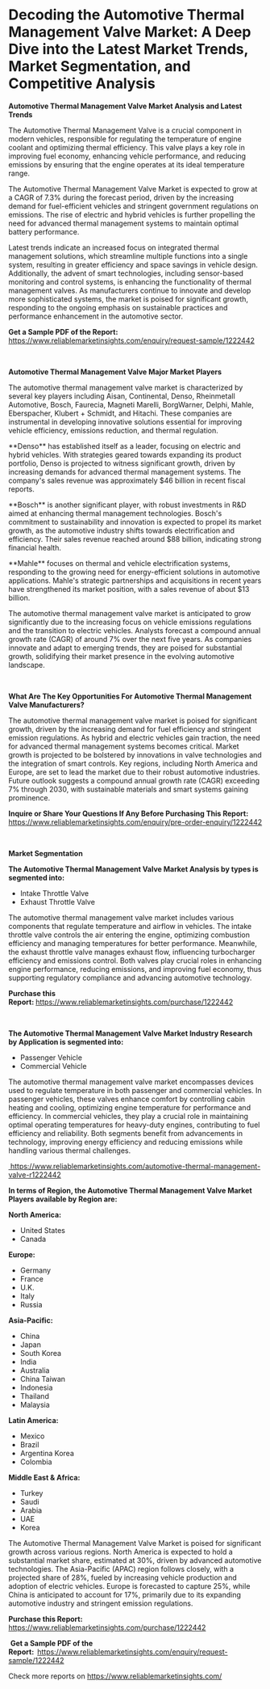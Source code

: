 <p><h1>Decoding the Automotive Thermal Management Valve Market: A Deep Dive into the Latest Market Trends, Market Segmentation, and Competitive Analysis</h1></p><p><strong>Automotive Thermal Management Valve Market Analysis and Latest Trends</strong></p>
<p><p>The Automotive Thermal Management Valve is a crucial component in modern vehicles, responsible for regulating the temperature of engine coolant and optimizing thermal efficiency. This valve plays a key role in improving fuel economy, enhancing vehicle performance, and reducing emissions by ensuring that the engine operates at its ideal temperature range. </p><p>The Automotive Thermal Management Valve Market is expected to grow at a CAGR of 7.3% during the forecast period, driven by the increasing demand for fuel-efficient vehicles and stringent government regulations on emissions. The rise of electric and hybrid vehicles is further propelling the need for advanced thermal management systems to maintain optimal battery performance. </p><p>Latest trends indicate an increased focus on integrated thermal management solutions, which streamline multiple functions into a single system, resulting in greater efficiency and space savings in vehicle design. Additionally, the advent of smart technologies, including sensor-based monitoring and control systems, is enhancing the functionality of thermal management valves. As manufacturers continue to innovate and develop more sophisticated systems, the market is poised for significant growth, responding to the ongoing emphasis on sustainable practices and performance enhancement in the automotive sector.</p></p>
<p><strong>Get a Sample PDF of the Report:&nbsp;</strong> <a href="https://www.reliablemarketinsights.com/enquiry/request-sample/1222442?utm_campaign=1894&utm_medium=2&utm_source=Github&utm_content=ia&utm_term=02032025&utm_id=automotive-thermal-management-valve">https://www.reliablemarketinsights.com/enquiry/request-sample/1222442</a></p>
<p>&nbsp;</p>
<p><strong>Automotive Thermal Management Valve Major Market Players</strong></p>
<p><p>The automotive thermal management valve market is characterized by several key players including Aisan, Continental, Denso, Rheinmetall Automotive, Bosch, Faurecia, Magneti Marelli, BorgWarner, Delphi, Mahle, Eberspacher, Klubert + Schmidt, and Hitachi. These companies are instrumental in developing innovative solutions essential for improving vehicle efficiency, emissions reduction, and thermal regulation.</p><p>**Denso** has established itself as a leader, focusing on electric and hybrid vehicles. With strategies geared towards expanding its product portfolio, Denso is projected to witness significant growth, driven by increasing demands for advanced thermal management systems. The company's sales revenue was approximately $46 billion in recent fiscal reports.</p><p>**Bosch** is another significant player, with robust investments in R&D aimed at enhancing thermal management technologies. Bosch's commitment to sustainability and innovation is expected to propel its market growth, as the automotive industry shifts towards electrification and efficiency. Their sales revenue reached around $88 billion, indicating strong financial health.</p><p>**Mahle** focuses on thermal and vehicle electrification systems, responding to the growing need for energy-efficient solutions in automotive applications. Mahle's strategic partnerships and acquisitions in recent years have strengthened its market position, with a sales revenue of about $13 billion.</p><p>The automotive thermal management valve market is anticipated to grow significantly due to the increasing focus on vehicle emissions regulations and the transition to electric vehicles. Analysts forecast a compound annual growth rate (CAGR) of around 7% over the next five years. As companies innovate and adapt to emerging trends, they are poised for substantial growth, solidifying their market presence in the evolving automotive landscape.</p></p>
<p>&nbsp;</p>
<p><strong>What Are The Key Opportunities For Automotive Thermal Management Valve Manufacturers?</strong></p>
<p><p>The automotive thermal management valve market is poised for significant growth, driven by the increasing demand for fuel efficiency and stringent emission regulations. As hybrid and electric vehicles gain traction, the need for advanced thermal management systems becomes critical. Market growth is projected to be bolstered by innovations in valve technologies and the integration of smart controls. Key regions, including North America and Europe, are set to lead the market due to their robust automotive industries. Future outlook suggests a compound annual growth rate (CAGR) exceeding 7% through 2030, with sustainable materials and smart systems gaining prominence.</p></p>
<p><strong>Inquire or Share Your Questions If Any Before Purchasing This Report:</strong> <a href="https://www.reliablemarketinsights.com/enquiry/pre-order-enquiry/1222442?utm_campaign=1894&utm_medium=2&utm_source=Github&utm_content=ia&utm_term=02032025&utm_id=automotive-thermal-management-valve">https://www.reliablemarketinsights.com/enquiry/pre-order-enquiry/1222442</a></p>
<p>&nbsp;</p>
<p><strong>Market Segmentation</strong></p>
<p><strong>The Automotive Thermal Management Valve Market Analysis by types is segmented into:</strong></p>
<p><ul><li>Intake Throttle Valve</li><li>Exhaust Throttle Valve</li></ul></p>
<p><p>The automotive thermal management valve market includes various components that regulate temperature and airflow in vehicles. The intake throttle valve controls the air entering the engine, optimizing combustion efficiency and managing temperatures for better performance. Meanwhile, the exhaust throttle valve manages exhaust flow, influencing turbocharger efficiency and emissions control. Both valves play crucial roles in enhancing engine performance, reducing emissions, and improving fuel economy, thus supporting regulatory compliance and advancing automotive technology.</p></p>
<p><strong>Purchase this Report:&nbsp;</strong><a href="https://www.reliablemarketinsights.com/purchase/1222442?utm_campaign=1894&utm_medium=2&utm_source=Github&utm_content=ia&utm_term=02032025&utm_id=automotive-thermal-management-valve">https://www.reliablemarketinsights.com/purchase/1222442</a></p>
<p>&nbsp;</p>
<p><strong>The Automotive Thermal Management Valve Market Industry Research by Application is segmented into:</strong></p>
<p><ul><li>Passenger Vehicle</li><li>Commercial Vehicle</li></ul></p>
<p><p>The automotive thermal management valve market encompasses devices used to regulate temperature in both passenger and commercial vehicles. In passenger vehicles, these valves enhance comfort by controlling cabin heating and cooling, optimizing engine temperature for performance and efficiency. In commercial vehicles, they play a crucial role in maintaining optimal operating temperatures for heavy-duty engines, contributing to fuel efficiency and reliability. Both segments benefit from advancements in technology, improving energy efficiency and reducing emissions while handling various thermal challenges.</p></p>
<p><a href="https://www.reliablemarketinsights.com/automotive-thermal-management-valve-r1222442?utm_campaign=1894&utm_medium=2&utm_source=Github&utm_content=ia&utm_term=02032025&utm_id=automotive-thermal-management-valve">&nbsp;https://www.reliablemarketinsights.com/automotive-thermal-management-valve-r1222442</a></p>
<p><strong>In terms of Region, the Automotive Thermal Management Valve Market Players available by Region are:</strong></p>
<p>
    <p> <strong> North America: </strong>
        <ul>
            <li>United States</li>
            <li>Canada</li>
        </ul>
        </p> 
    <p> <strong> Europe: </strong>
        <ul>
            <li>Germany</li>
            <li>France</li>
            <li>U.K.</li>
            <li>Italy</li>
            <li>Russia</li>
        </ul>
        </p> 
    <p> <strong> Asia-Pacific: </strong>
        <ul>
            <li>China</li>
            <li>Japan</li>
            <li>South Korea</li>
            <li>India</li>
            <li>Australia</li>
            <li>China Taiwan</li>
            <li>Indonesia</li>
            <li>Thailand</li>
            <li>Malaysia</li>
        </ul>
        </p> 
    <p> <strong> Latin America: </strong>
        <ul>
            <li>Mexico</li>
            <li>Brazil</li>
            <li>Argentina Korea</li>
            <li>Colombia</li>
        </ul>
        </p> 
    <p> <strong> Middle East & Africa: </strong>
        <ul>
            <li>Turkey</li>
            <li>Saudi</li>
            <li>Arabia</li>
            <li>UAE</li>
            <li>Korea</li>
        </ul>
    </p>
    </p>
<p><p>The Automotive Thermal Management Valve Market is poised for significant growth across various regions. North America is expected to hold a substantial market share, estimated at 30%, driven by advanced automotive technologies. The Asia-Pacific (APAC) region follows closely, with a projected share of 28%, fueled by increasing vehicle production and adoption of electric vehicles. Europe is forecasted to capture 25%, while China is anticipated to account for 17%, primarily due to its expanding automotive industry and stringent emission regulations.</p></p>
<p><strong>Purchase this Report: </strong><a href="https://www.reliablemarketinsights.com/purchase/1222442?utm_campaign=1894&utm_medium=2&utm_source=Github&utm_content=ia&utm_term=02032025&utm_id=automotive-thermal-management-valve">https://www.reliablemarketinsights.com/purchase/1222442</a></p>
<p>&nbsp;<strong>Get a Sample PDF of the Report:&nbsp;&nbsp;</strong><a href="https://www.reliablemarketinsights.com/enquiry/request-sample/1222442?utm_campaign=1894&utm_medium=2&utm_source=Github&utm_content=ia&utm_term=02032025&utm_id=automotive-thermal-management-valve">https://www.reliablemarketinsights.com/enquiry/request-sample/1222442</a></p>
<p><strong></strong></p>
<p>Check more reports on <a href="https://www.reliablemarketinsights.com/?utm_campaign=1894&utm_medium=2&utm_source=Github&utm_content=ia&utm_term=02032025&utm_id=automotive-thermal-management-valve">https://www.reliablemarketinsights.com/</a></p>